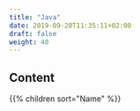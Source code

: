 ```yaml
---
title: "Java"
date: 2019-09-20T11:35:11+02:00
draft: false
weight: 40
---
```


## Content

{{% children sort="Name" %}}
